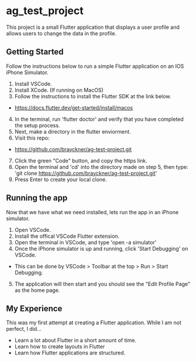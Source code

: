 # ag_test_project

This project is a small Flutter application that displays a user profile and allows users to change the data in the profile.

## Getting Started
Follow the instructions below to run a simple Flutter application on an IOS iPhone Simulator. 

1. Install VSCode.
2. Install XCode. (If running on MacOS)
3. Follow the instructions to install the Flutter SDK at the link below. 
- https://docs.flutter.dev/get-started/install/macos
4. In the terminal, run 'flutter doctor' and verify that you have completed the setup process. 
5. Next, make a directory in the flutter enviorment.
6. Visit this repo: 
- https://github.com/brayckner/ag-test-project.git
7. Click the green "Code" button, and copy the https link. 
8. Open the terminal and 'cd' into the directory made on step 5, then type: 'git clone https://github.com/brayckner/ag-test-project.git'
9. Press Enter to create your local clone. 

## Running the app
Now that we have what we need installed, lets run the app in an iPhone simulator. 

1. Open VSCode.
2. Install the offical VSCode Flutter extension. 
3. Open the terminal in VSCode, and type 'open -a simulator'
4. Once the iPhone simulator is up and running, click 'Start Debugging' on VSCode. 
- This can be done by VSCode > Toolbar at the top > Run > Start Debugging. 
5. The application will then start and you should see the "Edit Profile Page" as the home page. 

## My Experience
This was my first attempt at creating a Flutter application. While I am not perfect, I did... 

- Learn a lot about Flutter in a short amount of time. 
- Learn how to create layouts in Flutter 
- Learn how Flutter applications are structured. 